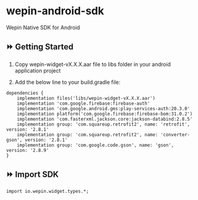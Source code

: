 # wepin-android-sdk
Wepin Native SDK for Android

## :fast_forward: Getting Started

1. Copy wepin-widget-vX.X.X.aar file to libs folder in your android application project
   
2. Add the below line to your build.gradle file:
```
dependencies {
    implementation files('libs/wepin-widget-vX.X.X.aar')
    implementation 'com.google.firebase:firebase-auth'    
    implementation 'com.google.android.gms:play-services-auth:20.3.0'    
    implementation platform('com.google.firebase:firebase-bom:31.0.2')    
    implementation 'com.fasterxml.jackson.core:jackson-databind:2.8.5'    
    implementation group: 'com.squareup.retrofit2', name: 'retrofit', version: '2.8.1'    
    implementation group: 'com.squareup.retrofit2', name: 'converter-gson', version: '2.8.1'    
    implementation group: 'com.google.code.gson', name: 'gson', version: '2.8.9'        
}
```

## :fast_forward: Import SDK
```
import io.wepin.widget.types.*;
```
